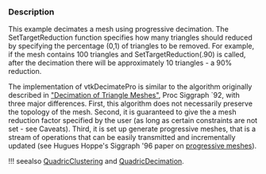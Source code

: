### Description

This example decimates a mesh using progressive decimation. The SetTargetReduction function specifies how many triangles should reduced by specifying the percentage (0,1) of triangles to be removed. For example, if the mesh contains 100 triangles and SetTargetReduction(.90) is called, after the decimation there will be approximately 10 triangles - a 90% reduction.

The implementation of vtkDecimatePro is similar to the algorithm originally described in ["Decimation of Triangle Meshes"](https://www.researchgate.net/publication/225075888_Decimation_of_triangle_meshes), Proc Siggraph `92, with three major differences. First, this algorithm does not necessarily preserve the topology of the mesh. Second, it is guaranteed to give the a mesh reduction factor specified by the user (as long as certain constraints are not set - see Caveats). Third, it is set up generate progressive meshes, that is a stream of operations that can be easily transmitted and incrementally updated (see Hugues Hoppe's Siggraph '96 paper on [progressive meshes](http://hhoppe.com/pm.pdf)).

!!! seealso
    [QuadricClustering](../Meshes/QuadricClustering) and [QuadricDecimation](../Meshes/QuadricDecimation).

